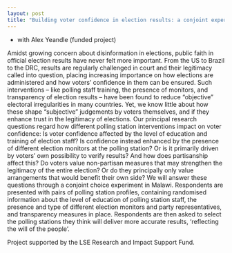 ```yaml
---
layout: post
title: "Building voter confidence in election results: a conjoint experiment in Malawi"
---
```


- with Alex Yeandle (funded project)



Amidst growing concern about disinformation in elections, public faith in official election results have never felt more important. From the US to Brazil to the DRC, results are regularly challenged in court and their legitimacy called into question, placing increasing importance on how elections are administered and how voters’ confidence in them can be ensured. Such interventions – like polling staff training, the presence of monitors, and transparency of election results – have been found to reduce “objective” electoral irregularities in many countries. Yet, we know little about how these shape “subjective” judgements by voters themselves, and if they enhance trust in the legitimacy of elections. Our principal research questions regard how different polling station interventions impact on voter confidence: Is voter confidence affected by the level of education and training of election staff? Is confidence instead enhanced by the presence of different election monitors at the polling station? Or is it primarily driven by voters’ own possibility to verify results? And how does partisanship affect this? Do voters value non-partisan measures that may strengthen the legitimacy of the entire election? Or do they principally only value arrangements that would benefit their own side? We will answer these questions through a conjoint choice experiment in Malawi. Respondents are presented with pairs of polling station profiles, containing randomised information about the level of education of polling station staff, the presence and type of different election monitors and party representatives, and transparency measures in place. Respondents are then asked to select the polling stations they think will deliver more accurate results, ‘reflecting the will of the people’.

Project supported by the LSE Research and Impact Support Fund.
